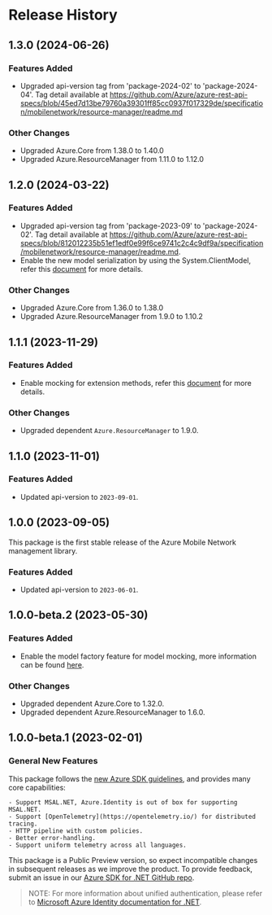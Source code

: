 # Release History

## 1.3.0 (2024-06-26)

### Features Added

- Upgraded api-version tag from 'package-2024-02' to 'package-2024-04'. Tag detail available at https://github.com/Azure/azure-rest-api-specs/blob/45ed7d13be79760a39301ff85cc0937f017329de/specification/mobilenetwork/resource-manager/readme.md

### Other Changes

- Upgraded Azure.Core from 1.38.0 to 1.40.0
- Upgraded Azure.ResourceManager from 1.11.0 to 1.12.0

## 1.2.0 (2024-03-22)

### Features Added

- Upgraded api-version tag from 'package-2023-09' to 'package-2024-02'. Tag detail available at https://github.com/Azure/azure-rest-api-specs/blob/812012235b51ef1edf0e99f6ce9741c2c4c9df9a/specification/mobilenetwork/resource-manager/readme.md.
- Enable the new model serialization by using the System.ClientModel, refer this [document](https://aka.ms/azsdk/net/mrw) for more details.

### Other Changes

- Upgraded Azure.Core from 1.36.0 to 1.38.0
- Upgraded Azure.ResourceManager from 1.9.0 to 1.10.2

## 1.1.1 (2023-11-29)

### Features Added

- Enable mocking for extension methods, refer this [document](https://aka.ms/azsdk/net/mocking) for more details.

### Other Changes

- Upgraded dependent `Azure.ResourceManager` to 1.9.0.

## 1.1.0 (2023-11-01)

### Features Added

- Updated api-version to `2023-09-01`.

## 1.0.0 (2023-09-05)

This package is the first stable release of the Azure Mobile Network management library.

### Features Added

- Updated api-version to `2023-06-01`.

## 1.0.0-beta.2 (2023-05-30)

### Features Added

- Enable the model factory feature for model mocking, more information can be found [here](https://azure.github.io/azure-sdk/dotnet_introduction.html#dotnet-mocking-factory-builder).

### Other Changes

- Upgraded dependent Azure.Core to 1.32.0.
- Upgraded dependent Azure.ResourceManager to 1.6.0.

## 1.0.0-beta.1 (2023-02-01)

### General New Features

This package follows the [new Azure SDK guidelines](https://azure.github.io/azure-sdk/general_introduction.html), and provides many core capabilities:

    - Support MSAL.NET, Azure.Identity is out of box for supporting MSAL.NET.
    - Support [OpenTelemetry](https://opentelemetry.io/) for distributed tracing.
    - HTTP pipeline with custom policies.
    - Better error-handling.
    - Support uniform telemetry across all languages.

This package is a Public Preview version, so expect incompatible changes in subsequent releases as we improve the product. To provide feedback, submit an issue in our [Azure SDK for .NET GitHub repo](https://github.com/Azure/azure-sdk-for-net/issues).

> NOTE: For more information about unified authentication, please refer to [Microsoft Azure Identity documentation for .NET](https://docs.microsoft.com//dotnet/api/overview/azure/identity-readme?view=azure-dotnet).